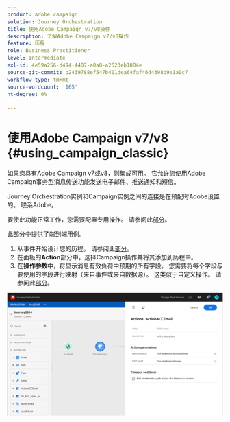 ```yaml
---
product: adobe campaign
solution: Journey Orchestration
title: 使用Adobe Campaign v7/v8操作
description: 了解Adobe Campaign v7/v8操作
feature: 历程
role: Business Practitioner
level: Intermediate
exl-id: 4e59a256-d494-4407-a0a8-a2523eb1084e
source-git-commit: b2439788ef547b401dea64faf46d4398b9a1a0c7
workflow-type: tm+mt
source-wordcount: '165'
ht-degree: 0%

---
```


# 使用Adobe Campaign v7/v8 {#using_campaign_classic}

如果您具有Adobe Campaign v7或v8，则集成可用。 它允许您使用Adobe Campaign事务型消息传送功能发送电子邮件、推送通知和短信。

Journey Orchestration实例和Campaign实例之间的连接是在预配时Adobe设置的。 联系Adobe。

要使此功能正常工作，您需要配置专用操作。 请参阅此[部分](../action/acc-action.md)。

此[部分](../usecase/campaign-classic-use-case.md)中提供了端到端用例。

1. 从事件开始设计您的历程。 请参阅此[部分](../building-journeys/journey.md)。
1. 在面板的&#x200B;**Action**&#x200B;部分中，选择Campaign操作并将其添加到历程中。
1. 在&#x200B;**操作参数**&#x200B;中，将显示消息有效负荷中预期的所有字段。 您需要将每个字段与要使用的字段进行映射（来自事件或来自数据源）。 这类似于自定义操作。 请参阅此[部分](../building-journeys/using-custom-actions.md)。

![](../assets/accintegration2.png)
